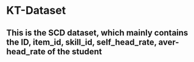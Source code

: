 # KT-Dataset
## This is the SCD dataset, which mainly contains the ID, item_id, skill_id, self_head_rate, aver-head_rate of the student
